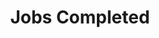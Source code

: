 ---
title: "Jobs Completed"
draft: false
# page title background image
bg_image: "images/banner/banner-1.jpg"
# about image
image: "images/about/about-page.jpg"
# meta description
# description : "Strengthening clients by system establishment and providing best servicing materials in  areas of calibration, testing and mechanical works to make their project in proper manner"
---